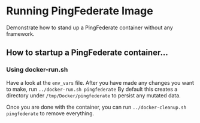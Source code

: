 # Running PingFederate Image
Demonstrate how to stand up a PingFederate container without any framework.

## How to startup a PingFederate container...

### Using docker-run.sh

Have a look at the `env_vars` file. After you have made any changes you want to make, run `../docker-run.sh pingfederate`
By default this creates a directory under `/tmp/Docker/pingfederate` to persist any mutated data.

Once you are done with the container, you can run `../docker-cleanup.sh pingfederate` to remove everything.
